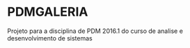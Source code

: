 # PDMGALERIA
Projeto para a disciplina de PDM 2016.1 do curso de analise e desenvolvimento de sistemas
